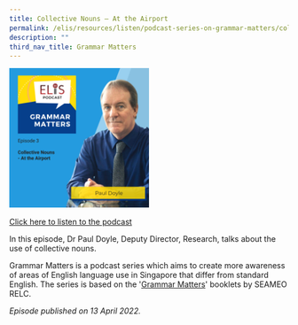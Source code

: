 ```yaml
---
title: Collective Nouns – At the Airport
permalink: /elis/resources/listen/podcast-series-on-grammar-matters/collective-nouns-at-the-airport/
description: ""
third_nav_title: Grammar Matters
---
```

<img src="/images/7-september_tla-and-swi-ci-thumbnails-w-title-only-6.png" 
     style="width:50%">
	
<a href="https://open.spotify.com/episode/0mS62QirCTbpR6gEMcxwN7">Click here to listen to the podcast</a>

In this episode, Dr Paul Doyle, Deputy Director, Research, talks about the use of collective nouns. 

Grammar Matters is a podcast series which aims to create more awareness of areas of English language use in Singapore that differ from standard English. The series is based on the '[Grammar Matters](https://www.relc.org.sg/facilities/resources/publications)' booklets by SEAMEO RELC.

<em>Episode published on 13 April 2022.</em>